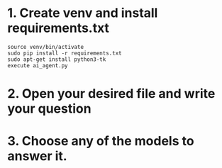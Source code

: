 # 1. Create venv and install requirements.txt

```python3 -m venv venv
source venv/bin/activate
sudo pip install -r requirements.txt
sudo apt-get install python3-tk
execute ai_agent.py
```

# 2. Open your desired file and write your question
# 3. Choose any of the models to answer it.

